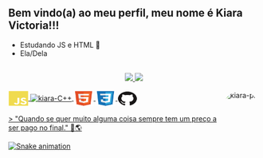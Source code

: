 ## Bem vindo(a) ao meu perfil, meu nome é Kiara Victoria!!!

- Estudando JS e HTML 🌱
- Ela/Dela

<br>
<div align="center">
  <a href="https://github.com/Kiara177-pixel">
  <img height="180em" src="https://github-readme-stats.vercel.app/api?username=Kiara177-pixel&show_icons=true&theme=dracula&include_all_commits=true&count_private=true"/>
  <img height="180em" src="https://github-readme-stats.vercel.app/api/top-langs/?username=Kiara177-pixel&layout=compact&langs_count=7&theme=dracula"/>
</div>
<div style="display: inline_block"><br>
  <img align="center" alt="kiara-Js" height="30" width="40" src="https://raw.githubusercontent.com/devicons/devicon/master/icons/javascript/javascript-plain.svg">
  <img align="center" alt="kiara-C++" height="30" width="40" src="https://cdn.jsdelivr.net/gh/devicons/devicon/icons/cplusplus/cplusplus-line.svg">
  <img align="center" alt="kiara-HTML" height="30" width="40" src="https://raw.githubusercontent.com/devicons/devicon/master/icons/html5/html5-original.svg">
  <img align="center" alt="kiara-CSS" height="30" width="40" src="https://raw.githubusercontent.com/devicons/devicon/master/icons/css3/css3-original.svg">
  <img align="center" alt="kiara-git" height="30" width="40" src="https://raw.githubusercontent.com/devicons/devicon/master/icons/github/github-original.svg">
  <img align="right" alt="kiara-pic" height="150" style="border-radius:50px;" src="https://cdn.discordapp.com/attachments/816442276183408651/928804643662876682/picasion.com_1f278884c449e9b3c928abc92488ca62.gif">
</div>
  
<br>
> "Quando se quer muito alguma coisa sempre tem um preço a ser pago no final." 🔌🌎
 
  ![Snake animation](https://github.com/Kiara177-pixel/Kiara177-pixel/blob/output/github-contribution-grid-snake.svg)
 
</div>
